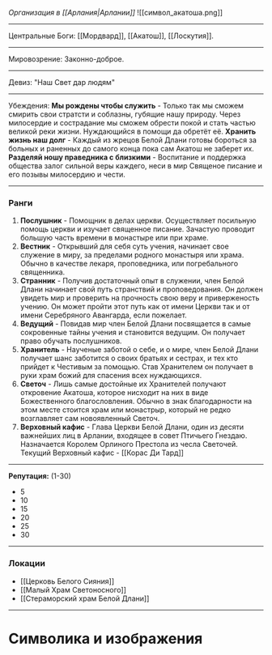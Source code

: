 *Организация в [[Арлания|Арлании]]*
![[символ_акатоша.png]]
_______
Центральные Боги: [[Мордвард]], [[Акатош]], [[Лоскутия]].
_______
Мировозрение: Законно-доброе.
______
Девиз: "Наш Свет дар людям"
_____
Убеждения:
	**Мы рождены чтобы служить** - Только так мы сможем смирить свои стратсти и соблазны, губящие нашу природу. Через милосердие и сострадание мы сможем обрести покой и стать частью великой реки жизни. Нуждающийся в помощи да обретёт её.
	**Хранить жизнь наш долг** - Каждый из жрецов Белой Длани готовы бороться за больных и раненных до самого конца пока сам Акатош не заберет их.
	**Разделяй ношу праведника с близкими** - Воспитание и поддержка общества залог сильной веры каждего, неси в мир Священое писание и его позывы милосердию и чести. 
________
### Ранги 
1. **Послушник** - Помощник в делах церкви. Осуществляет посильную помощь церкви и изучает священное писание. Зачастую проводит большую часть времени в монастыре или при храме.
2. **Вестник** - Открывший для себя суть учения, начинает свое служение в миру, за пределами родного монастыря или храма. Обычно в качестве лекаря, проповедника, или погребального священника. 
3. **Странник** - Получив достаточный опыт в служении, член Белой Длани начинает свой путь странствий и проповедования. Он должен увидеть мир и проверить на прочность свою веру и приверженость учению. Он может пройти этот путь как от имени Церкви так и от имени Серебряного Авангарда, если пожелает. 
4. **Ведущий** - Повидав мир член Белой Длани посвящается в самые сокровенные тайны учения и становится ведущим. Он получает право обучать послушников.
5. **Хранитель** - Наученые заботой о себе, и о мире, член Белой Длани получает шанс заботится о своих братьях и сестрах, и тех кто прийдет к Честивым за помощью. Став Хранителем он получает в руки храм божий для спасения всех нуждающихся.
6. **Светоч** - Лишь самые достойные их Хранителей получают откровение Акатоша, которое нисходит на них в виде Божественного благословления. Обычно в знак благодарности на этом месте стоится храм или монастрыр, который не редко возглавляет сам  новоявленный Светоч.
7. **Верховный кафис** - Глава Церкви Белой Длани, один из десяти важнейших лиц в Арлании, входящее в совет Птичьего Гнездаю. Назначается Королем Орлиного Престола из чесла Светочей. Текущий Верховный кафис - [[Корас Ди Тард]]
_______
**Репутация:** (1-30)
* 5
* 10
* 15
* 20
* 25
* 30
_______
### Локации
* [[Церковь Белого Сияния]]
* [[Малый Храм Светоносного]]
* [[Стераморский храм Белой Длани]]

_______
# Символика и изображения 


